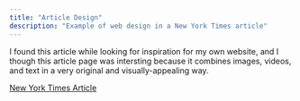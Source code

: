 ```yaml
---
title: "Article Design"
description: "Example of web design in a New York Times article"
---
```


I found this article while looking for inspiration for my own website, and I though this article page was intersting because it combines images, videos, and text in a very original and visually-appealing way.


<a href="http://www.nytimes.com/projects/2012/snow-fall/index.html#/?part=tunnel-creek"> New York Times Article </a>
